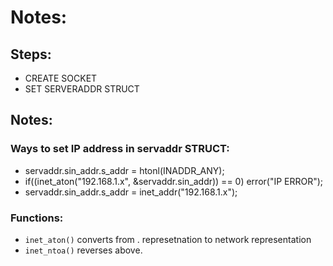 # Notes:

## Steps:
* CREATE SOCKET
* SET SERVERADDR STRUCT


## Notes:
### Ways to set IP address in servaddr STRUCT:
*   servaddr.sin_addr.s_addr = htonl(INADDR_ANY); 
*	if((inet_aton("192.168.1.x", &servaddr.sin_addr)) == 0) error("IP ERROR");
*   servaddr.sin_addr.s_addr = inet_addr("192.168.1.x");

### Functions:
*	`inet_aton()` converts from . represetnation to network representation
* 	`inet_ntoa()` reverses above.
